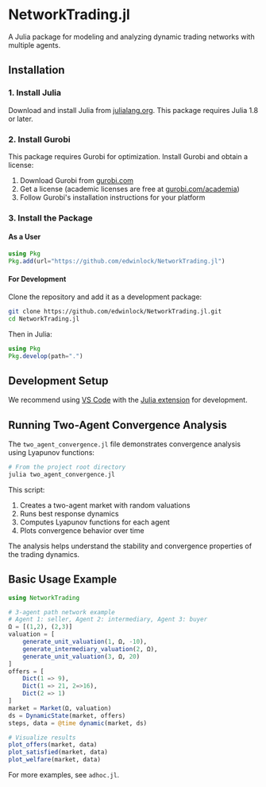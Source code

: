 # NetworkTrading.jl

A Julia package for modeling and analyzing dynamic trading networks with multiple agents.

## Installation

### 1. Install Julia

Download and install Julia from [julialang.org](https://julialang.org/downloads/). This package requires Julia 1.8 or later.

### 2. Install Gurobi

This package requires Gurobi for optimization. Install Gurobi and obtain a license:

1. Download Gurobi from [gurobi.com](https://www.gurobi.com/downloads/)
2. Get a license (academic licenses are free at [gurobi.com/academia](https://www.gurobi.com/academia/))
3. Follow Gurobi's installation instructions for your platform

### 3. Install the Package

#### As a User
```julia
using Pkg
Pkg.add(url="https://github.com/edwinlock/NetworkTrading.jl")
```

#### For Development
Clone the repository and add it as a development package:
```bash
git clone https://github.com/edwinlock/NetworkTrading.jl.git
cd NetworkTrading.jl
```

Then in Julia:
```julia
using Pkg
Pkg.develop(path=".")
```

## Development Setup

We recommend using [VS Code](https://code.visualstudio.com/) with the [Julia extension](https://marketplace.visualstudio.com/items?itemName=julialang.language-julia) for development.

## Running Two-Agent Convergence Analysis

The `two_agent_convergence.jl` file demonstrates convergence analysis using Lyapunov functions:

```julia
# From the project root directory
julia two_agent_convergence.jl
```

This script:
1. Creates a two-agent market with random valuations
2. Runs best response dynamics
3. Computes Lyapunov functions for each agent
4. Plots convergence behavior over time

The analysis helps understand the stability and convergence properties of the trading dynamics.

## Basic Usage Example

```julia
using NetworkTrading

# 3-agent path network example
# Agent 1: seller, Agent 2: intermediary, Agent 3: buyer
Ω = [(1,2), (2,3)]
valuation = [
    generate_unit_valuation(1, Ω, -10),
    generate_intermediary_valuation(2, Ω),
    generate_unit_valuation(3, Ω, 20)
]
offers = [
    Dict(1 => 9),
    Dict(1 => 21, 2=>16),
    Dict(2 => 1)
]
market = Market(Ω, valuation)
ds = DynamicState(market, offers)
steps, data = @time dynamic(market, ds)

# Visualize results
plot_offers(market, data)
plot_satisfied(market, data)
plot_welfare(market, data)
```

For more examples, see `adhoc.jl`.